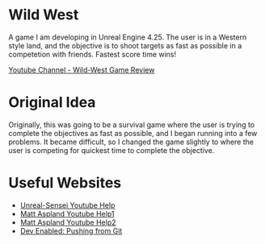 # Wild West

A game I am developing in Unreal Engine 4.25. The user is in a Western style land, and the objective is to shoot targets as fast as possible in a competetion with friends. Fastest score time wins!

[Youtube Channel - Wild-West Game Review](https://youtu.be/0WiJ-VfIXCc)

# Original Idea

Originally, this was going to be a survival game where the user is trying to complete the objectives as fast as possible, and I began running into a few problems. It became difficult, so I changed the game slightly to where the user is competing for quickest time to complete the objective. 

# Useful Websites

* [Unreal-Sensei Youtube Help](https://www.youtube.com/watch?v=_a6kcSP8R1Y&list=PLl-D8-GpnrjnRH0EDZV9Nc26OdxHoUVOJ&index=6)
* [Matt Aspland Youtube Help1](https://www.youtube.com/watch?v=m90ZkbtPA9s&list=TLPQMjAwNTIwMjIBKdsMvNi6Ig&index=18)
* [Matt Aspland Youtube Help2](https://www.youtube.com/watch?v=Os7uf-wiU8o&list=TLPQMjAwNTIwMjIBKdsMvNi6Ig&index=19)
* [Dev Enabled: Pushing from Git](https://www.youtube.com/watch?v=FXMTHrLWFKQ)
